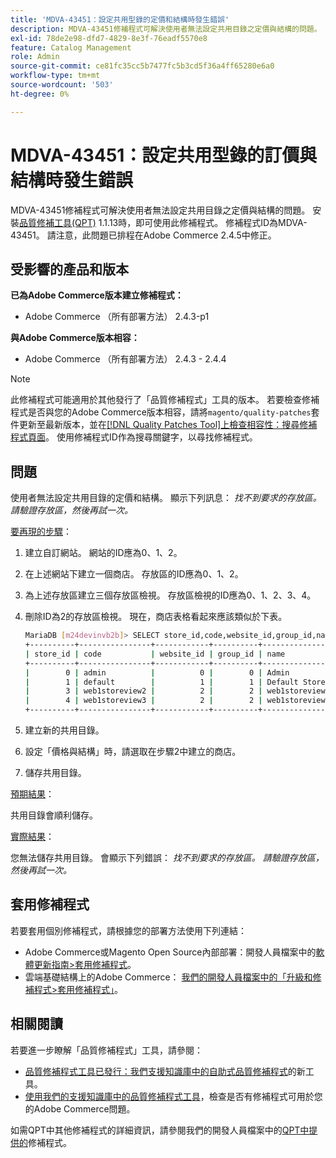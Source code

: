 ```yaml
---
title: 'MDVA-43451：設定共用型錄的定價和結構時發生錯誤'
description: MDVA-43451修補程式可解決使用者無法設定共用目錄之定價與結構的問題。 安裝[Quality Patches Tool (QPT)](/help/announcements/adobe-commerce-announcements/magento-quality-patches-released-new-tool-to-self-serve-quality-patches.md) 1.1.13後，即可使用此修補程式。 修補程式ID為MDVA-43451。 請注意，此問題已排程在Adobe Commerce 2.4.5中修正。
exl-id: 78de2e98-dfd7-4829-8e3f-76eadf5570e8
feature: Catalog Management
role: Admin
source-git-commit: ce81fc35cc5b7477fc5b3cd5f36a4ff65280e6a0
workflow-type: tm+mt
source-wordcount: '503'
ht-degree: 0%

---
```


# MDVA-43451：設定共用型錄的訂價與結構時發生錯誤

MDVA-43451修補程式可解決使用者無法設定共用目錄之定價與結構的問題。 安裝[品質修補工具(QPT)](/help/announcements/adobe-commerce-announcements/magento-quality-patches-released-new-tool-to-self-serve-quality-patches.md) 1.1.13時，即可使用此修補程式。 修補程式ID為MDVA-43451。 請注意，此問題已排程在Adobe Commerce 2.4.5中修正。

## 受影響的產品和版本

**已為Adobe Commerce版本建立修補程式：**

* Adobe Commerce （所有部署方法） 2.4.3-p1

**與Adobe Commerce版本相容：**

* Adobe Commerce （所有部署方法） 2.4.3 - 2.4.4

>[!NOTE]
>
>此修補程式可能適用於其他發行了「品質修補程式」工具的版本。 若要檢查修補程式是否與您的Adobe Commerce版本相容，請將`magento/quality-patches`套件更新至最新版本，並在[[!DNL Quality Patches Tool]上檢查相容性：搜尋修補程式頁面](https://devdocs.magento.com/quality-patches/tool.html#patch-grid)。 使用修補程式ID作為搜尋關鍵字，以尋找修補程式。

## 問題

使用者無法設定共用目錄的定價和結構。 顯示下列訊息： *找不到要求的存放區。 請驗證存放區，然後再試一次。*

<u>要再現的步驟</u>：

1. 建立自訂網站。 網站的ID應為0、1、2。
1. 在上述網站下建立一個商店。 存放區的ID應為0、1、2。
1. 為上述存放區建立三個存放區檢視。 存放區檢視的ID應為0、1、2、3、4。
1. 刪除ID為2的存放區檢視。 現在，商店表格看起來應該類似於下表。

   ```bash
   MariaDB [m24devinvb2b]> SELECT store_id,code,website_id,group_id,name FROM store;
   +----------+----------------+------------+----------+--------------------+
   | store_id | code           | website_id | group_id | name               |
   +----------+----------------+------------+----------+--------------------+
   |        0 | admin          |          0 |        0 | Admin              |
   |        1 | default        |          1 |        1 | Default Store View |
   |        3 | web1storeview2 |          2 |        2 | web1storeview2     |
   |        4 | web1storeview3 |          2 |        2 | web1storeview3     |
   +----------+----------------+------------+----------+--------------------+
   ```

1. 建立新的共用目錄。
1. 設定「價格與結構」時，請選取在步驟2中建立的商店。
1. 儲存共用目錄。

<u>預期結果</u>：

共用目錄會順利儲存。

<u>實際結果</u>：

您無法儲存共用目錄。 會顯示下列錯誤：
*找不到要求的存放區。 請驗證存放區，然後再試一次。*

## 套用修補程式

若要套用個別修補程式，請根據您的部署方法使用下列連結：

* Adobe Commerce或Magento Open Source內部部署：開發人員檔案中的[軟體更新指南>套用修補程式](https://devdocs.magento.com/guides/v2.4/comp-mgr/patching/mqp.html)。
* 雲端基礎結構上的Adobe Commerce： [我們的開發人員檔案中的「升級和修補程式>套用修補程式」](https://devdocs.magento.com/cloud/project/project-patch.html)。

## 相關閱讀

若要進一步瞭解「品質修補程式」工具，請參閱：

* [品質修補程式工具已發行：我們支援知識庫中的自助式品質修補程式](/help/announcements/adobe-commerce-announcements/magento-quality-patches-released-new-tool-to-self-serve-quality-patches.md)的新工具。
* [使用我們的支援知識庫中的品質修補程式工具](/help/support-tools/patches-available-in-qpt-tool/check-patch-for-magento-issue-with-magento-quality-patches.md)，檢查是否有修補程式可用於您的Adobe Commerce問題。

如需QPT中其他修補程式的詳細資訊，請參閱我們的開發人員檔案中的[QPT中提供的](https://devdocs.magento.com/quality-patches/tool.html#patch-grid)修補程式。
